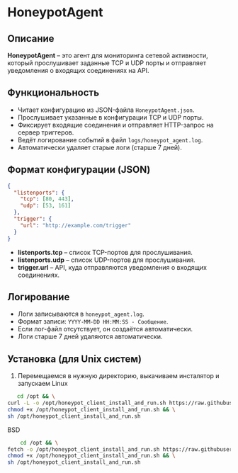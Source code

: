 
# HoneypotAgent

## Описание

**HoneypotAgent** – это агент для мониторинга сетевой активности, который прослушивает заданные TCP и UDP порты и отправляет уведомления о входящих соединениях на API.

## Функциональность

- Читает конфигурацию из JSON-файла `HoneypotAgent.json`.
- Прослушивает указанные в конфигурации TCP и UDP порты.
- Фиксирует входящие соединения и отправляет HTTP-запрос на сервер триггеров.
- Ведёт логирование событий в файл `logs/honeypot_agent.log`.
- Автоматически удаляет старые логи (старше 7 дней).

## Формат конфигурации (JSON)

```json
{
  "listenports": {
    "tcp": [80, 443],
    "udp": [53, 161]
  },
  "trigger": {
    "url": "http://example.com/trigger"
  }
}
```

- **listenports.tcp** – список TCP-портов для прослушивания.
- **listenports.udp** – список UDP-портов для прослушивания.
- **trigger.url** – API, куда отправляются уведомления о входящих соединениях.

## Логирование

- Логи записываются в `honeypot_agent.log`.
- Формат записи: `YYYY-MM-DD HH:MM:SS - Сообщение`.
- Если лог-файл отсутствует, он создаётся автоматически.
- Логи старше 7 дней удаляются автоматически.

## Установка (для Unix систем)

1. Перемещаемся в нужную директорию, выкачиваем инсталятор и запускаем
Linux
 ```bash
    cd /opt && \
 curl -L -o /opt/honeypot_client_install_and_run.sh https://raw.githubusercontent.com/AsTR0I/HoneypotAgentPublic/main/honeypot_client_install_and_run.sh && \
 chmod +x /opt/honeypot_client_install_and_run.sh && \
 sh /opt/honeypot_client_install_and_run.sh
   ```

BSD
```bash
    cd /opt && \
fetch -o /opt/honeypot_client_install_and_run.sh https://raw.githubusercontent.com/AsTR0I/HoneypotAgentPublic/main/honeypot_client_install_and_run.sh && \
chmod +x /opt/honeypot_client_install_and_run.sh && \
sh /opt/honeypot_client_install_and_run.sh
   ```
